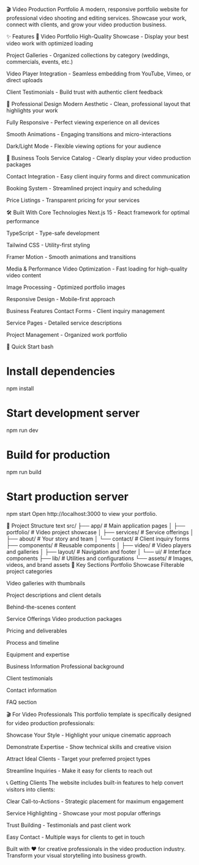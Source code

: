 🎬 Video Production Portfolio
A modern, responsive portfolio website for professional video shooting and editing services. Showcase your work, connect with clients, and grow your video production business.

✨ Features
🎥 Video Portfolio
High-Quality Showcase - Display your best video work with optimized loading

Project Galleries - Organized collections by category (weddings, commercials, events, etc.)

Video Player Integration - Seamless embedding from YouTube, Vimeo, or direct uploads

Client Testimonials - Build trust with authentic client feedback

🎨 Professional Design
Modern Aesthetic - Clean, professional layout that highlights your work

Fully Responsive - Perfect viewing experience on all devices

Smooth Animations - Engaging transitions and micro-interactions

Dark/Light Mode - Flexible viewing options for your audience

💼 Business Tools
Service Catalog - Clearly display your video production packages

Contact Integration - Easy client inquiry forms and direct communication

Booking System - Streamlined project inquiry and scheduling

Price Listings - Transparent pricing for your services

🛠 Built With
Core Technologies
Next.js 15 - React framework for optimal performance

TypeScript - Type-safe development

Tailwind CSS - Utility-first styling

Framer Motion - Smooth animations and transitions

Media & Performance
Video Optimization - Fast loading for high-quality video content

Image Processing - Optimized portfolio images

Responsive Design - Mobile-first approach

Business Features
Contact Forms - Client inquiry management

Service Pages - Detailed service descriptions

Project Management - Organized work portfolio

🚀 Quick Start
bash
# Install dependencies
npm install

# Start development server
npm run dev

# Build for production
npm run build

# Start production server
npm start
Open http://localhost:3000 to view your portfolio.

📁 Project Structure
text
src/
├── app/                 # Main application pages
│   ├── portfolio/      # Video project showcase
│   ├── services/       # Service offerings
│   ├── about/          # Your story and team
│   └── contact/        # Client inquiry forms
├── components/         # Reusable components
│   ├── video/         # Video players and galleries
│   ├── layout/        # Navigation and footer
│   └── ui/            # Interface components
├── lib/               # Utilities and configurations
└── assets/            # Images, videos, and brand assets
🎯 Key Sections
Portfolio Showcase
Filterable project categories

Video galleries with thumbnails

Project descriptions and client details

Behind-the-scenes content

Service Offerings
Video production packages

Pricing and deliverables

Process and timeline

Equipment and expertise

Business Information
Professional background

Client testimonials

Contact information

FAQ section

🎬 For Video Professionals
This portfolio template is specifically designed for video production professionals:

Showcase Your Style - Highlight your unique cinematic approach

Demonstrate Expertise - Show technical skills and creative vision

Attract Ideal Clients - Target your preferred project types

Streamline Inquiries - Make it easy for clients to reach out

📞 Getting Clients
The website includes built-in features to help convert visitors into clients:

Clear Call-to-Actions - Strategic placement for maximum engagement

Service Highlighting - Showcase your most popular offerings

Trust Building - Testimonials and past client work

Easy Contact - Multiple ways for clients to get in touch

Built with ❤️ for creative professionals in the video production industry. Transform your visual storytelling into business growth.
